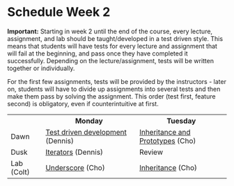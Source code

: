 # Schedule Week 2

**Important:** Starting in week 2 until the end of the course, every lecture, assignment, and lab should be taught/developed in a test driven style. This means that students will have tests for every lecture and assignment that will fail at the beginning, and pass once they have completed it successfully. Depending on the lecture/assignment, tests will be written together or individually.

For the first few assignments, tests will be provided by the instructors - later on, students will have to divide up assignments into several tests and then make them pass by solving the assignment. This order (test first, feature second) is obligatory, even if counterintuitive at first.

<table>
  <tr>
    <th></th>
    <th>Monday</th>
    <th>Tuesday</th>
  </tr>
  <tr>
    <td>Dawn</td>
    <td><a href="https://github.com/sf-wdi-14/notes/blob/master/lectures/week-2/_1_monday/dawn/test-driven-development.md">Test driven development</a> (Dennis)</td>
    <td><a href="https://github.com/sf-wdi-14/notes/blob/master/lectures/week-2/_2_tuesday/dawn/introduction-to-inheritance-and-prototypes.md">Inheritance and Prototypes</a> (Cho)</td>
  </tr>
  <tr>
    <td>Dusk</td>
    <td><a href="https://github.com/sf-wdi-14/notes/blob/master/lectures/week-2/_1_monday/dusk/iterators.md">Iterators</a> (Dennis)</td>
    <td>Review </td>
  </tr>
  <tr>
    <td>Lab (Colt)</td>
    <td> <a href="https://github.com/sf-wdi-14/underscore-lab">Underscore</a> (Cho)</td>
    <td><a href="https://github.com/sf-wdi-14/inheritance-lab">Inheritance</a> (Cho)</td>
  </tr>
</table>
